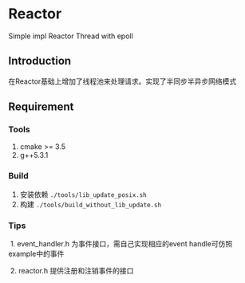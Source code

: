 # Reactor
Simple impl Reactor Thread with epoll

## Introduction
在Reactor基础上增加了线程池来处理请求。实现了半同步半异步网络模式

## Requirement
### Tools
  1. cmake >= 3.5
  2. g++5.3.1
### Build
1. 安装依赖
```./tools/lib_update_posix.sh```
2. 构建
 ```./tools/build_without_lib_update.sh```

### Tips
  1. event_handler.h 为事件接口，需自己实现相应的event handle可仿照example中的事件
  
  2. reactor.h 提供注册和注销事件的接口
 
